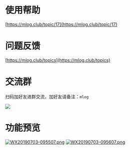 # 使用帮助
[https://mlog.club/topic/17](https://mlog.club/topic/17)

# 问题反馈

[https://mlog.club/topics](https://mlog.club/topics)

# 交流群

扫码加好友进群交流，加好友请备注：`mlog`

![](https://i.loli.net/2019/06/25/5d11effb3458934717.png)

# 功能预览
[![WX20190703-095507.png](https://i.loli.net/2019/07/03/5d1c1411c780340563.png)](https://i.loli.net/2019/07/03/5d1c1411c780340563.png)
[![WX20190703-095607.png](https://i.loli.net/2019/07/03/5d1c1411e59fd79946.png)](https://i.loli.net/2019/07/03/5d1c1411e59fd79946.png)

